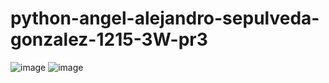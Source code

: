 # python-angel-alejandro-sepulveda-gonzalez-1215-3W-pr3
![image](https://github.com/user-attachments/assets/1201f13e-e638-4ea3-aedf-32457661a39f)
![image](https://github.com/user-attachments/assets/1746d881-34e4-4e14-92d2-88ba306b07e8)
